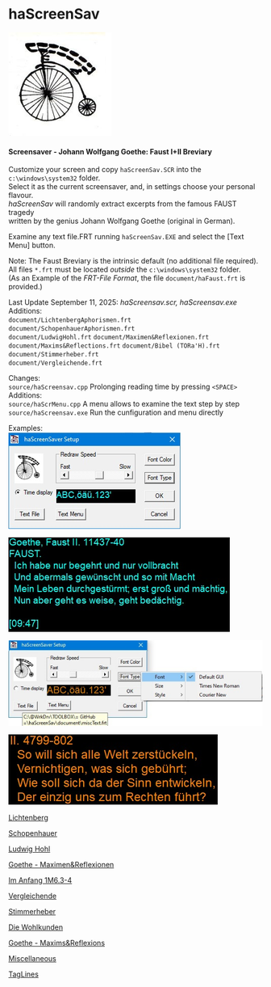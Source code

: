 # haScreenSav

![screenshot](document/image/be_Seeing_You.jpg)

#### Screensaver - Johann Wolfgang Goethe: Faust I+II Breviary

Customize your screen and copy `haScreenSav.SCR` into the `c:\windows\system32` folder.    
Select it as the current screensaver, and, in settings choose your personal flavour.    
*haScreenSav* will randomly extract excerpts from the famous FAUST tragedy  
written by the genius Johann Wolfgang Goethe (original in German).  

Examine any text file.FRT running `haScreenSav.EXE` and select the [Text Menu] button.  

Note: 
The Faust Breviary is the intrinsic default (no additional file required).  
All files `*.frt` must be located *outside* the `c:\windows\system32` folder.  
(As an Example of the *FRT-File Format*, the file `document/haFaust.frt` is provided.)  

Last Update September 11, 2025: *haScreensav.scr, haScreensav.exe*   
Additions:  
 `document/LichtenbergAphorismen.frt`  
 `document/SchopenhauerAphorismen.frt`  
 `document/LudwigHohl.frt`
 `document/Maximen&Reflexionen.frt`
 `document/Maxims&Reflections.frt`
 `document/Bibel (TORa'H).frt`  
 `document/Stimmerheber.frt`  
 `document/Vergleichende.frt`  
  
Changes:    
`source/haScreensav.cpp` Prolonging reading time by pressing `<SPACE>`      
Additions:    
`source/haScrMenu.cpp` A menu allows to examine the text step by step           
`source/haScreensav.exe` Run the cunfiguration and menu directly            


Examples:  
![screenshot1](document/image/haScrSav01.jpg)  

![screenshot1a](document/image/haScrSav02.jpg)  

![screenshot2](document/image/haScrSav03.jpg)  

![screenshot2a](document/image/haScrSav04.jpg)  

[Lichtenberg](document/image/haScrSav05.jpg)  

[Schopenhauer](document/image/haScrSav08.jpg)  

[Ludwig Hohl](document/image/haScrSav09.jpg)  

[Goethe - Maximen&Reflexionen](document/image/haScrSav10.jpg)  

[Im Anfang 1M6.3-4](document/image/haScrSav07.jpg)  

[Vergleichende](document/image/haScrSav06.jpg)  

[Stimmerheber](document/image/haScrSav15.jpg)  

[Die Wohlkunden](document/image/haScrSav14.jpg)  

[Goethe - Maxims&Reflexions](document/image/haScrSav13.jpg)  

[Miscellaneous](document/image/haScrSav11.jpg)  

[TagLines](document/image/haScrSav12.jpg)  

